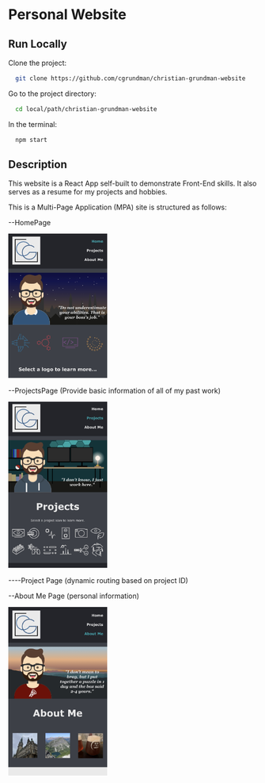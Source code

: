# Personal Website

## Run Locally

Clone the project:

```bash
  git clone https://github.com/cgrundman/christian-grundman-website
```

Go to the project directory:

```bash
  cd local/path/christian-grundman-website
```

In the terminal:

```bash
  npm start
```

## Description

This website is a React App self-built to demonstrate Front-End skills. It also serves as a resume for my projects and hobbies. 

This is a Multi-Page Application (MPA) site is structured as follows:

--HomePage

<img src="https://github.com/cgrundman/christian-grundman-website/blob/master/IMG_3189.jpeg" width="200" />
  
--ProjectsPage (Provide basic information of all of my past work)

<img src="https://github.com/cgrundman/christian-grundman-website/blob/master/IMG_3190.jpeg" width="200" />

----Project Page (dynamic routing based on project ID)

--About Me Page (personal information)

<img src="https://github.com/cgrundman/christian-grundman-website/blob/master/IMG_3191.jpeg" width="200" />
